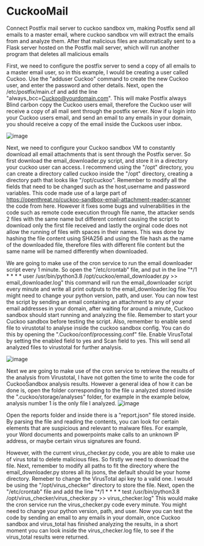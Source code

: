 # CuckooMail
Connect Postfix mail server to cuckoo sandbox vm, making Postfix send all emails to a master email, where cuckoo sandbox vm will extract the emails from and analyze them. After that malicious files are automatically sent to a Flask server hosted on the Postfix mail server, which will run another program that deletes all malicious emails

First, we need to configure the postfix server to send a copy of all emails to a master email user, so in this example, I would be creating a user called Cuckoo. Use the "adduser Cuckoo" command to create the new Cuckoo user, and enter the password and other details. Next, open the /etc/postfix/main.cf and add the line "always_bcc=Cuckoo@yourdomain.com". This will make Postfix always Blind carbon copy the Cuckoo users email, therefore the Cuckoo user will receive a copy of all mail sent through the postfix server. Now if u login into your Cuckoo users email, and send an email to any emails in your domain, you should receive a copy of the email inside the Cuckoos user inbox.

![image](https://github.com/Cadenazar/CuckooMail/assets/88576308/ec3a8a13-c3d4-4750-bb5e-70a9c863fa83)

Next, we need to configure your Cuckoo sandbox VM to constantly download all email attachments that is sent through the Postfix server. So first download the email_downloader.py script, and store it in a directory your cuckoo user can access. I recommend using the "/opt" directory, you can create a directory called cuckoo inside the "/opt" directory, creating a directory path that looks like "/opt/cuckoo". Remember to modify all the fields that need to be changed such as the host,username and password variables. This code made use of a large part of https://openthreat.ro/cuckoo-sandbox-email-attachment-reader-scanner the code from here. However it fixes some bugs and vulnerabilities in the code such as remote code execution through file name, the attacker sends 2 files with the same name but different content causing the script to download only the first file received and lastly the orginal code does not allow the running of files with spaces in their names. This was done by hashing the file content using SHA256 and using the file hash as the name of the downloaded file, therefore files with different file content but the same name will be named differently when downloaded.

We are going to make use of the cron service to run the email downloader script every 1 minute. So open the "/etc/crontab" file, and put in the line 
"*/1 * * * *     user    /usr/bin/python3.8 /opt/cuckoo/email_downloader.py >> email_downloader.log" this command will run the email_downloader script every minute and write all print outputs to the email_downloader.log file.You might need to change your python version, path, and user. You can now test the script by sending an email containing an attachment to any of your email addresses in your domain, after waiting for around a minute, Cuckoo sandbox should start running and analyzing the file. Remember to start your Cuckoo sandbox before testing the script. Also, remember to enable send file to virustotal to analyse inside the cuckoo sandbox config. You can do this by opening the ".Cuckoo/conf/processing.conf" file. Enable VirusTotal by setting the enabled field to yes and Scan field to yes. This will send all analyzed files to virustotal for further analysis.

![image](https://github.com/Cadenazar/CuckooMail/assets/88576308/21af695c-0283-41ec-8694-6377130d41e3)


Next we are going to make use of the cron service to retrieve the results of the analysis from Virustotal, I have not gotten the time to write the code for CuckooSandbox analysis results. However a general idea of how it can be done is, open the folder corresponding to the file u analyzed stored inside the ".cuckoo/storage/analyses" folder, for example in the example below, analysis number 1 is the only file I analyzed.
![image](https://github.com/Cadenazar/CuckooMail/assets/88576308/48232c8e-11ed-4620-8fe9-65ae0b199784)

Open the reports folder and inside there is a "report.json" file stored inside. By parsing the file and reading the contents, you can look for certain elements that are suspicious and relevant to malware files. For example, your Word documents and powerpoints make calls to an unknown IP address, or maybe certain virus signatures are found.

However, with the current virus_checker.py code, you are able to make use of virus total to delete malicious files. So firstly we need to download the file. Next, remember to modify all paths to fit the directory where the email_downloader.py stores all its jsons, the default should be your home directory. Remeber to change the VirusTotal api key to a valid one. I would be using the "/opt/virus_checker" directory to store the file. Next, open the "/etc/crontab" file and add the line 
"*/1 * * * *     test    /usr/bin/python3.8 /opt/virus_checker/virus_checker.py  >> virus_checker.log"
This would make the cron service run the virus_checker.py code every minute. You might need to change your python version, path, and user. Now you can test the code by sending an email to any emails in your domain, once Cuckoo sandbox and virus_total has finished analyzing the results, in a short moment you can look inside the virus_checker.log file, to see if the virus_total results were returned.



